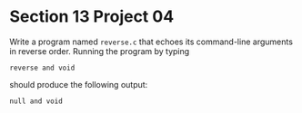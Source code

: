 # Section 13 Project 04

Write a program named `reverse.c` that echoes its command-line arguments in reverse order. Running the program by typing

```text
reverse and void
```

should produce the following output:

```text
null and void
```
